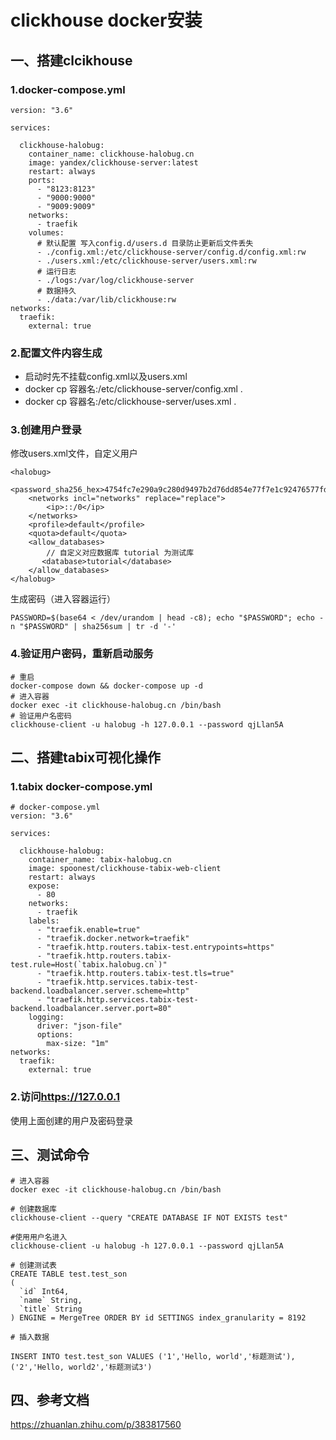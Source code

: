 # clickhouse docker安装

## 一、搭建clcikhouse

### 1.docker-compose.yml

``` text
version: "3.6"

services:

  clickhouse-halobug:
    container_name: clickhouse-halobug.cn
    image: yandex/clickhouse-server:latest
    restart: always
    ports:
      - "8123:8123"
      - "9000:9000"
      - "9009:9009"
    networks:
      - traefik
    volumes: 
      # 默认配置 写入config.d/users.d 目录防止更新后文件丢失
      - ./config.xml:/etc/clickhouse-server/config.d/config.xml:rw
      - ./users.xml:/etc/clickhouse-server/users.xml:rw
      # 运行日志
      - ./logs:/var/log/clickhouse-server
      # 数据持久
      - ./data:/var/lib/clickhouse:rw
networks:
  traefik:
    external: true
```

### 2.配置文件内容生成

* 启动时先不挂载config.xml以及users.xml
* docker cp 容器名:/etc/clickhouse-server/config.xml .
* docker cp 容器名:/etc/clickhouse-server/uses.xml .
  
### 3.创建用户登录

修改users.xml文件，自定义用户

``` text
<halobug>
    <password_sha256_hex>4754fc7e290a9c280d9497b2d76dd854e77f7e1c92476577fdb52ed22afc13e7</password_sha256_hex>
    <networks incl="networks" replace="replace">
        <ip>::/0</ip>
    </networks>
    <profile>default</profile>
    <quota>default</quota>
    <allow_databases>
        // 自定义对应数据库 tutorial 为测试库
       <database>tutorial</database>
    </allow_databases>
</halobug>
```

生成密码（进入容器运行）

``` text
PASSWORD=$(base64 < /dev/urandom | head -c8); echo "$PASSWORD"; echo -n "$PASSWORD" | sha256sum | tr -d '-'
```

### 4.验证用户密码，重新启动服务

``` text
# 重启
docker-compose down && docker-compose up -d
# 进入容器
docker exec -it clickhouse-halobug.cn /bin/bash
# 验证用户名密码
clickhouse-client -u halobug -h 127.0.0.1 --password qjLlan5A
```

## 二、搭建tabix可视化操作

### 1.tabix docker-compose.yml

``` text
# docker-compose.yml
version: "3.6"

services:

  clickhouse-halobug:
    container_name: tabix-halobug.cn
    image: spoonest/clickhouse-tabix-web-client
    restart: always
    expose:
      - 80
    networks:
      - traefik
    labels:
      - "traefik.enable=true"
      - "traefik.docker.network=traefik"
      - "traefik.http.routers.tabix-test.entrypoints=https"
      - "traefik.http.routers.tabix-test.rule=Host(`tabix.halobug.cn`)"
      - "traefik.http.routers.tabix-test.tls=true"
      - "traefik.http.services.tabix-test-backend.loadbalancer.server.scheme=http"
      - "traefik.http.services.tabix-test-backend.loadbalancer.server.port=80"
    logging:
      driver: "json-file"
      options:
        max-size: "1m"
networks:
  traefik:
    external: true
```

### 2.访问<https://127.0.0.1>

使用上面创建的用户及密码登录

## 三、测试命令

``` text
# 进入容器
docker exec -it clickhouse-halobug.cn /bin/bash

# 创建数据库
clickhouse-client --query "CREATE DATABASE IF NOT EXISTS test"

#使用用户名进入
clickhouse-client -u halobug -h 127.0.0.1 --password qjLlan5A

# 创建测试表
CREATE TABLE test.test_son
(
  `id` Int64,
  `name` String, 
  `title` String
) ENGINE = MergeTree ORDER BY id SETTINGS index_granularity = 8192

# 插入数据

INSERT INTO test.test_son VALUES ('1','Hello, world','标题测试'), ('2','Hello, world2','标题测试3')
```

## 四、参考文档

<https://zhuanlan.zhihu.com/p/383817560>
